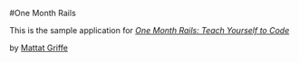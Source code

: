 #One Month Rails

This is the sample application for 
[*One Month Rails: Teach Yourself to Code*](http://onemonthrails.com)

by [Mattat Griffe](http://mattangriffel.com)